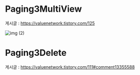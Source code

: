 # Paging3MultiView
게시글 : https://valuenetwork.tistory.com/125

![img (2)](https://user-images.githubusercontent.com/54883589/168509624-b7c22c54-6152-4613-ae4d-7bed686b6e65.gif)

# Paging3Delete

게시글 : https://valuenetwork.tistory.com/111#comment13355588
